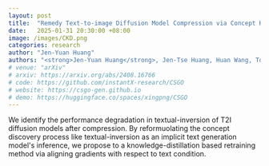 ```yaml
---
layout: post
title:  "Remedy Text-to-image Diffusion Model Compression via Concept Knowledge Distillation"
date:   2025-01-31 20:30:00 +08:00
image: /images/CKD.png
categories: research
author: "Jen-Yuan Huang"
authors: "<strong>Jen-Yuan Huang</strong>, Jen-Tse Huang, Huan Wang, Tong Lin"
# venue: "arXiv"
# arxiv: https://arxiv.org/abs/2408.16766
# code: https://github.com/instantX-research/CSGO
# website: https://csgo-gen.github.io
# demo: https://huggingface.co/spaces/xingpng/CSGO
---
```

We identify the performance degradation in textual-inversion of T2I diffusion models after compression. By reformuolating the concept discovery process like textual-inversion as an implicit text generation model's inference, we propose to a knowledge-distillation based retraining method via aligning gradients with respect to text condition.